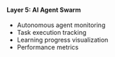#### **Layer 5: AI Agent Swarm**

- Autonomous agent monitoring
- Task execution tracking
- Learning progress visualization
- Performance metrics

